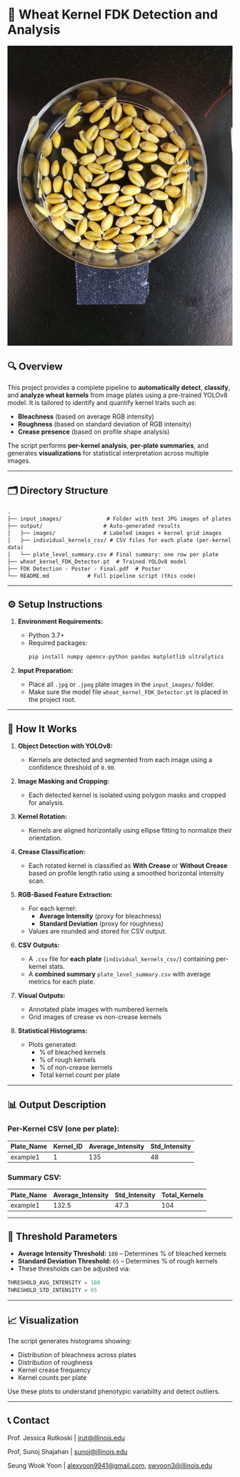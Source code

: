 
# 📘 Wheat Kernel FDK Detection and Analysis

![Example Input Data](input_images/example1.jpg)

## 🔍 Overview

This project provides a complete pipeline to **automatically detect**, **classify**, and **analyze wheat kernels** from image plates using a pre-trained YOLOv8 model. It is tailored to identify and quantify kernel traits such as:
- **Bleachness** (based on average RGB intensity)
- **Roughness** (based on standard deviation of RGB intensity)
- **Crease presence** (based on profile shape analysis)

The script performs **per-kernel analysis**, **per-plate summaries**, and generates **visualizations** for statistical interpretation across multiple images.

---

## 🗂️ Directory Structure

```
.
├── input_images/              # Folder with test JPG images of plates
├── output/                   # Auto-generated results
│   ├── images/               # Labeled images + kernel grid images
│   ├── individual_kernels_csv/ # CSV files for each plate (per-kernel data)
│   └── plate_level_summary.csv # Final summary: one row per plate
├── wheat_kernel_FDK_Detector.pt  # Trained YOLOv8 model
├── FDK Detection - Poster - Final.pdf  # Poster
└── README.md            # Full pipeline script (this code)
```

---

## ⚙️ Setup Instructions

1. **Environment Requirements:**
   - Python 3.7+
   - Required packages:
     ```bash
     pip install numpy opencv-python pandas matplotlib ultralytics
     ```

2. **Input Preparation:**
   - Place all `.jpg` or `.jpeg` plate images in the `input_images/` folder.
   - Make sure the model file `wheat_kernel_FDK_Detector.pt` is placed in the project root.

---

## 🚀 How It Works

1. **Object Detection with YOLOv8:**
   - Kernels are detected and segmented from each image using a confidence threshold of `0.90`.

2. **Image Masking and Cropping:**
   - Each detected kernel is isolated using polygon masks and cropped for analysis.

3. **Kernel Rotation:**
   - Kernels are aligned horizontally using ellipse fitting to normalize their orientation.

4. **Crease Classification:**
   - Each rotated kernel is classified as **With Crease** or **Without Crease** based on profile length ratio using a smoothed horizontal intensity scan.

5. **RGB-Based Feature Extraction:**
   - For each kernel:
     - **Average Intensity** (proxy for bleachness)
     - **Standard Deviation** (proxy for roughness)
   - Values are rounded and stored for CSV output.

6. **CSV Outputs:**
   - A `.csv` file for **each plate** (`individual_kernels_csv/`) containing per-kernel stats.
   - A **combined summary** `plate_level_summary.csv` with average metrics for each plate.

7. **Visual Outputs:**
   - Annotated plate images with numbered kernels
   - Grid images of crease vs non-crease kernels

8. **Statistical Histograms:**
   - Plots generated:
     - % of bleached kernels
     - % of rough kernels
     - % of non-crease kernels
     - Total kernel count per plate

---

## 📊 Output Description

### Per-Kernel CSV (one per plate):
| Plate_Name | Kernel_ID | Average_Intensity | Std_Intensity |
|------------|-----------|-------------------|----------------|
| example1   | 1         | 135               | 48             |

### Summary CSV:
| Plate_Name | Average_Intensity | Std_Intensity | Total_Kernels |
|------------|-------------------|----------------|----------------|
| example1   | 132.5             | 47.3           | 104            |

---

## 🧪 Threshold Parameters

- **Average Intensity Threshold:** `180` – Determines % of bleached kernels
- **Standard Deviation Threshold:** `65` – Determines % of rough kernels
- These thresholds can be adjusted via:
```python
THRESHOLD_AVG_INTENSITY = 180
THRESHOLD_STD_INTENSITY = 65
```

---

## 📈 Visualization

The script generates histograms showing:
- Distribution of bleachness across plates
- Distribution of roughness
- Kernel crease frequency
- Kernel counts per plate

Use these plots to understand phenotypic variability and detect outliers.

---

## 📞 Contact

Prof. Jessica Rutkoski | jrut@illinois.edu

Prof, Sunoj Shajahan | sunoj@illinois.edu

Seung Wook Yoon | alexyoon9941@gmail.com, swyoon3@illinois.edu

